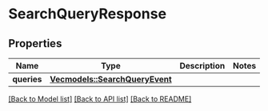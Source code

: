 # SearchQueryResponse

## Properties

Name | Type | Description | Notes
------------ | ------------- | ------------- | -------------
**queries** | [**Vec<models::SearchQueryEvent>**](SearchQueryEvent.md) |  | 

[[Back to Model list]](../README.md#documentation-for-models) [[Back to API list]](../README.md#documentation-for-api-endpoints) [[Back to README]](../README.md)


